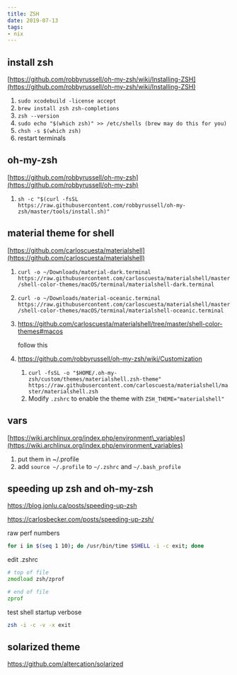 ```yaml
---
title: ZSH
date: 2019-07-13
tags:
- nix
---
```


## install zsh

[https://github.com/robbyrussell/oh-my-zsh/wiki/Installing-ZSH](https://github.com/robbyrussell/oh-my-zsh/wiki/Installing-ZSH)

1. `sudo xcodebuild -license accept`
2. `brew install zsh zsh-completions`
3. `zsh --version`
4. `sudo echo "$(which zsh)" >> /etc/shells (brew may do this for you)`
5. `chsh -s $(which zsh)`
6. restart terminals

## oh-my-zsh

[https://github.com/robbyrussell/oh-my-zsh](https://github.com/robbyrussell/oh-my-zsh)

1. `sh -c "$(curl -fsSL https://raw.githubusercontent.com/robbyrussell/oh-my-zsh/master/tools/install.sh)"`

## material theme for shell

[https://github.com/carloscuesta/materialshell](https://github.com/carloscuesta/materialshell)

1. `curl -o ~/Downloads/material-dark.terminal https://raw.githubusercontent.com/carloscuesta/materialshell/master/shell-color-themes/macOS/terminal/materialshell-dark.terminal`
2. `curl -o ~/Downloads/material-oceanic.terminal https://raw.githubusercontent.com/carloscuesta/materialshell/master/shell-color-themes/macOS/terminal/materialshell-oceanic.terminal`
3. https://github.com/carloscuesta/materialshell/tree/master/shell-color-themes#macos

   follow this
4. https://github.com/robbyrussell/oh-my-zsh/wiki/Customization
   1. `curl -fsSL -o "$HOME/.oh-my-zsh/custom/themes/materialshell.zsh-theme" https://raw.githubusercontent.com/carloscuesta/materialshell/master/materialshell.zsh`
   1. Modify `.zshrc` to enable the theme with `ZSH_THEME="materialshell"`

## vars

[https://wiki.archlinux.org/index.php/environment\_variables](https://wiki.archlinux.org/index.php/environment_variables)

1. put them in ~/.profile
2. add `source ~/.profile` to `~/.zshrc` and `~/.bash_profile`

## speeding up zsh and oh-my-zsh

https://blog.jonlu.ca/posts/speeding-up-zsh

https://carlosbecker.com/posts/speeding-up-zsh/

raw perf numbers

```bash
for i in $(seq 1 10); do /usr/bin/time $SHELL -i -c exit; done
```

edit .zshrc

```zsh
# top of file
zmodload zsh/zprof

# end of file
zprof
```

test shell startup verbose

```zsh
zsh -i -c -v -x exit
```

## solarized theme

https://github.com/altercation/solarized


